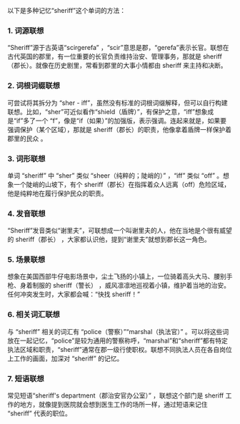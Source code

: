 以下是多种记忆“sheriff”这个单词的方法：

### 1. 词源联想
“Sheriff”源于古英语“scirgerefa” ，“scir”意思是郡，“gerefa”表示长官。联想在古代英国的郡里，有一位重要的长官负责维持治安、管理事务，那就是 sheriff（郡长）。就像在历史剧里，常看到郡里的大事小情都由 sheriff 来主持和决断。

### 2. 词根词缀联想
可尝试将其拆分为 “sher - iff”，虽然没有标准的词根词缀解释，但可以自行构建联想。比如，“sher”可近似看作“shield（盾牌）”，有保护之意，“iff”想象成是“if”多了一个 “f”，像是“if（如果）”的加强版，表示强调。连起来就是，如果要强调保护（某个区域），那就是 sheriff（郡长）的职责，他像拿着盾牌一样保护着郡里的民众 。

### 3. 词形联想
单词 “sheriff” 中 “sher” 类似 “sheer（纯粹的；陡峭的）” ，“iff” 类似 “off” 。想象一个陡峭的山坡下，有个 sheriff（郡长）在指挥着众人远离（off）危险区域，他是纯粹地在履行保护民众的职责。

### 4. 发音联想
“Sheriff”发音类似“谢里夫”，可联想成一个叫谢里夫的人，他在当地是个很有威望的 sheriff（郡长） ，大家都认识他，提到“谢里夫”就想到郡长这一角色。

### 5. 场景联想
想象在美国西部牛仔电影场景中，尘土飞扬的小镇上，一位骑着高头大马、腰别手枪、身着制服的 sheriff（警长） ，威风凛凛地巡视着小镇，维护着当地的治安。任何冲突发生时，大家都会喊：“快找 sheriff！” 

### 6. 相关词汇联想
与 “sheriff” 相关的词汇有 “police（警察）”“marshal（执法官）” 。可以将这些词放在一起记忆，“police”是较为通用的警察称呼，“marshal”和“sheriff”都有特定执法区域和职责，“sheriff”通常在郡一级行使职权。联想不同执法人员在各自岗位上工作的画面，加深对 “sheriff” 的记忆。

### 7. 短语联想
常见短语“sheriff's department（郡治安官办公室）” ，联想这个部门是 sheriff 工作的地方，就像提到医院就会想到医生工作的场所一样，通过短语来记住 “sheriff” 代表的职位。 
